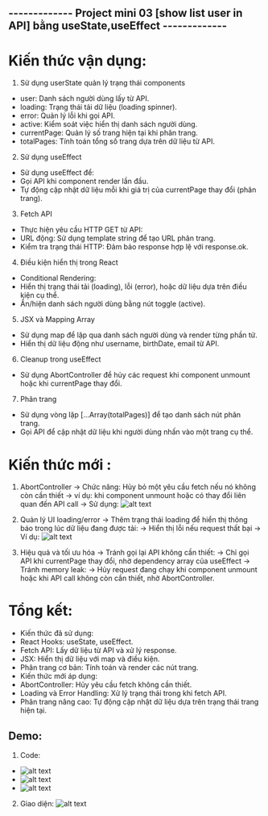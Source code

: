 ## ------------- Project mini 03 [show list user in API] bằng useState,useEffect -------------

# Kiến thức vận dụng:

1. Sử dụng userState quản lý trạng thái components

- user: Danh sách người dùng lấy từ API.
- loading: Trạng thái tải dữ liệu (loading spinner).
- error: Quản lý lỗi khi gọi API.
- active: Kiểm soát việc hiển thị danh sách người dùng.
- currentPage: Quản lý số trang hiện tại khi phân trang.
- totalPages: Tính toán tổng số trang dựa trên dữ liệu từ API.

2. Sử dụng useEffect

- Sử dụng useEffect để:
- Gọi API khi component render lần đầu.
- Tự động cập nhật dữ liệu mỗi khi giá trị của currentPage thay đổi (phân trang).

3. Fetch API

- Thực hiện yêu cầu HTTP GET từ API:
- URL động: Sử dụng template string để tạo URL phân trang.
- Kiểm tra trạng thái HTTP: Đảm bảo response hợp lệ với response.ok.

4. Điều kiện hiển thị trong React

- Conditional Rendering:
- Hiển thị trạng thái tải (loading), lỗi (error), hoặc dữ liệu dựa trên điều kiện cụ thể.
- Ẩn/hiện danh sách người dùng bằng nút toggle (active).

5. JSX và Mapping Array

- Sử dụng map để lặp qua danh sách người dùng và render từng phần tử.
- Hiển thị dữ liệu động như username, birthDate, email từ API.

6.  Cleanup trong useEffect

- Sử dụng AbortController để hủy các request khi component unmount hoặc khi currentPage thay đổi.

7. Phân trang

- Sử dụng vòng lặp [...Array(totalPages)] để tạo danh sách nút phân trang.
- Gọi API để cập nhật dữ liệu khi người dùng nhấn vào một trang cụ thể.

# Kiến thức mới :

1.  AbortController
    -> Chức năng: Hủy bỏ một yêu cầu fetch nếu nó không còn cần thiết
    -> ví dụ: khi component unmount hoặc có thay đổi liên quan đến API call
    -> Sử dụng: ![alt text](image.png)

2.  Quản lý UI loading/error
    -> Thêm trạng thái loading để hiển thị thông báo trong lúc dữ liệu đang được tải:
    -> Hiển thị lỗi nếu request thất bại
    -> Ví dụ: ![alt text](image-1.png)

3.  Hiệu quả và tối ưu hóa
    -> Tránh gọi lại API không cần thiết:
    -> Chỉ gọi API khi currentPage thay đổi, nhờ dependency array của useEffect
    -> Tránh memory leak:
    -> Hủy request đang chạy khi component unmount hoặc khi API call không còn cần thiết, nhờ AbortController.

# Tổng kết:

- Kiến thức đã sử dụng:
- React Hooks: useState, useEffect.
- Fetch API: Lấy dữ liệu từ API và xử lý response.
- JSX: Hiển thị dữ liệu với map và điều kiện.
- Phân trang cơ bản: Tính toán và render các nút trang.
- Kiến thức mới áp dụng:
- AbortController: Hủy yêu cầu fetch không cần thiết.
- Loading và Error Handling: Xử lý trạng thái trong khi fetch API.
- Phân trang nâng cao: Tự động cập nhật dữ liệu dựa trên trạng thái trang hiện tại.

## Demo:

1. Code:

- ![alt text](image-4.png)
- ![alt text](image-3.png)
- ![alt text](image-5.png)

2. Giao diện: ![alt text](image-2.png)
